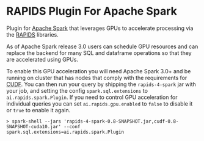 # RAPIDS Plugin For Apache Spark

Plugin for [Apache Spark](https://spark.apache.org) that leverages GPUs to accelerate processing
via the [RAPIDS](https://rapids.ai) libraries.

As of Apache Spark release 3.0 users can schedule GPU resources and can replace the backend for 
many SQL and dataframe operations so that they are accelerated using GPUs. 

To enable this GPU acceleration you will need Apache Spark 3.0+ and be running on cluster that has
nodes that comply with the requirements for [CUDF](https://github.com/rapidsai/cudf).  You can then
run your query by shipping the `rapids-4-spark` jar with your job, and setting the config
`spark.sql.extensions` to `ai.rapids.spark.Plugin`.  If you need to control GPU acceleration for
individual queries you can set `ai.rapids.gpu.enabled` to `false` to disable it or `true` to 
enable it again.

```
> spark-shell --jars 'rapids-4-spark-0.8-SNAPSHOT.jar,cudf-0.8-SNAPSHOT-cuda10.jar' --conf spark.sql.extensions=ai.rapids.spark.Plugin
```

